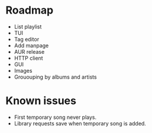 # Roadmap
- List playlist
- TUI
- Tag editor
- Add manpage
- AUR release
- HTTP client
- GUI
- Images
- Grououping by albums and artists

# Known issues
- First temporary song never plays.
- Library requests save when temporary song is added.
